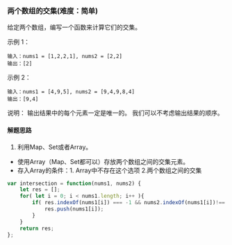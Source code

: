 ### 两个数组的交集(难度：简单)

给定两个数组，编写一个函数来计算它们的交集。

示例 1：
```
输入：nums1 = [1,2,2,1], nums2 = [2,2]
输出：[2]
```
示例 2：
```
输入：nums1 = [4,9,5], nums2 = [9,4,9,8,4]
输出：[9,4]
```
说明：
输出结果中的每个元素一定是唯一的。
我们可以不考虑输出结果的顺序。

#### 解题思路
1. 利用Map、Set或者Array。
- 使用Array（Map、Set都可以）存放两个数组之间的交集元素。
- 存入Array的条件：1. Array中不存在这个选项    2.两个数组之间的交集
```JavaScript
var intersection = function(nums1, nums2) {
    let res = [];
    for( let i = 0; i < nums1.length; i++ ){
        if( res.indexOf(nums1[i]) === -1 && nums2.indexOf(nums1[i])!== -1 ){
            res.push(nums1[i]);
        }			
    }
    return res;
};
```